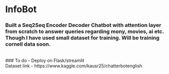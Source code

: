 # InfoBot<br>
### Built a Seq2Seq Encoder Decoder Chatbot with attention layer from scratch to answer queries regarding mony, movies, ai etc. Though I have used small dataset for training. Will be training cornell data soon.
<br>
### To do -  Deploy on Flask/streamlit<br>
Dataset link  - https://www.kaggle.com/kausr25/chatterbotenglish
